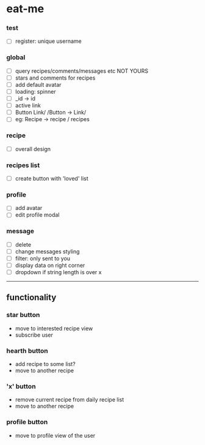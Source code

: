 # eat-me

### test
- [ ] register: unique username

### global
- [ ] query recipes/comments/messages etc NOT YOURS
- [ ] stars and comments for recipes
- [ ] add default avatar
- [ ] loading: spinner
- [ ] _id -> id
- [ ] active link
- [ ] Button Link/ /Button -> Link/
- [ ] eg: Recipe -> recipe / recipes

### recipe
- [ ] overall design

### recipes list 
- [ ] create button with 'loved' list

### profile
- [ ] add avatar
- [ ] edit profile modal

### message
- [ ] delete
- [ ] change messages styling
- [ ] filter: only sent to you
- [ ] display data on right corner
- [ ] dropdown if string length is over x

---------------------------------------------------
## functionality

### star button
- move to interested recipe view
- subscribe user

### hearth button
- add recipe to some list?
- move to another recipe

### 'x' button
- remove current recipe from daily recipe list
- move to another recipe

### profile button
- move to profile view of the user
